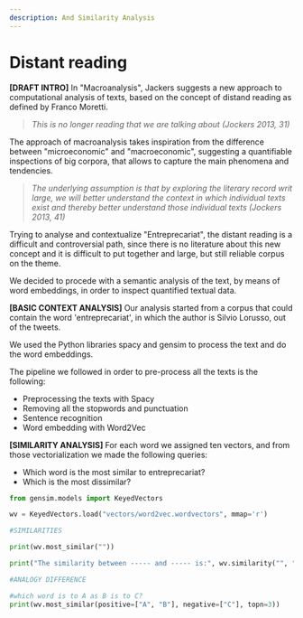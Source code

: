 ```yaml
---
description: And Similarity Analysis
---
```


# Distant reading

**\[DRAFT INTRO]** In "Macroanalysis", Jackers suggests a new approach to computational analysis of texts, based on the concept of distand reading as defined by Franco Moretti.&#x20;

> _This is no longer reading that we are talking about (Jockers 2013, 31)_

The approach of macroanalysis takes inspiration from the difference between "microeconomic" and "macroeconomic", suggesting a quantifiable inspections of big corpora, that allows to capture the main phenomena and tendencies.&#x20;

> _The underlying assumption is that by exploring the literary record writ large, we will better understand the context in which individual texts exist and thereby better understand those individual texts (Jockers 2013, 41)_

Trying to analyse and contextualize "Entreprecariat", the distant reading is a difficult and controversial path, since there is no literature about this new concept and it is difficult to put together and large, but still reliable corpus on the theme.&#x20;

We decided to procede with a semantic analysis of the text, by means of word embeddings, in order to inspect quantified textual data.&#x20;

**\[BASIC CONTEXT ANALYSIS]** Our analysis started from a corpus that could contain the word 'entreprecariat', in which the author is Silvio Lorusso, out of the tweets.&#x20;

We used the Python libraries spacy and gensim to process the text and do the word embeddings.&#x20;

The pipeline we followed in order to pre-process all the texts is the following:&#x20;

* Preprocessing the texts with Spacy&#x20;
* Removing all the stopwords and punctuation
* Sentence recognition
* Word embedding with Word2Vec

**\[SIMILARITY ANALYSIS]** For each word we assigned ten vectors, and from those vectorialization we made the following queries:&#x20;

* Which word is the most similar to entreprecariat?
* Which is the most dissimilar?

```python
from gensim.models import KeyedVectors

wv = KeyedVectors.load("vectors/word2vec.wordvectors", mmap='r')

#SIMILARITIES

print(wv.most_similar(""))

print("The similarity between ----- and ----- is:", wv.similarity("", ""))

#ANALOGY DIFFERENCE

#which word is to A as B is to C?
print(wv.most_similar(positive=["A", "B"], negative=["C"], topn=3))
```
